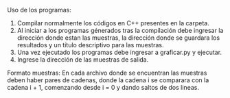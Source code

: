 Uso de los programas:
1) Compilar normalmente los códigos en C++ presentes en la carpeta.
2) Al iniciar a los programas génerados tras la compilación debe ingresar la dirección donde estan las muestras, la dirección donde se guardara los resultados y un título descriptivo para las muestras.
3) Una vez ejecutado los programas debe ingresar a graficar.py y ejecutar.
4) Ingrese la dirección de las muestras de salida.

Formato muestras:
En cada archivo donde se encuentran las muestras deben haber pares de cadenas, donde la cadena i se comparara con la cadena i + 1, comenzando desde i = 0 y dando saltos de dos lineas.